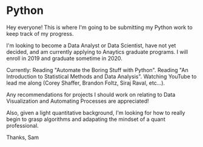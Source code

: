 # Python

Hey everyone! This is where I'm going to be submitting my Python work to keep track of my progress.

I'm looking to become a Data Analyst or Data Scientist, have not yet decided, and am currently applying to Anaytics graduate programs. I will enroll in 2019 and graduate sometime in 2020.

Currently: Reading "Automate the Boring Stuff with Python". Reading "An Introduction to Statistical Methods and Data Analysis". Watching YouTube to lead me along (Corey Shaffer, Brandon Foltz, Siraj Raval, etc...).

Any recommendations for projects I should work on relating to Data Visualization and Automating Processes are appreciated!

Also, given a light quantitative background, I'm looking for how to really begin to grasp algorithms and adapating the mindset of a quant professional.

Thanks,
Sam
